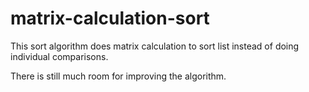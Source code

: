 # matrix-calculation-sort
This sort algorithm does matrix calculation to sort list instead of doing individual comparisons.

There is still much room for improving the algorithm.
